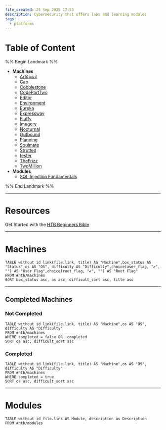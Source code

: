 ```yaml
---
file_created: 25 Sep 2025 17:53
description: Cybersecurity that offers labs and learning modules
tags:
  - platforms
---
```

# Table of Content
%% Begin Landmark %%
- **Machines**
	- [Artificial](<./Machines/Artificial.md>)
	- [Cap](<./Machines/Cap.md>)
	- [Cobblestone](<./Machines/Cobblestone.md>)
	- [CodePartTwo](<./Machines/CodePartTwo.md>)
	- [Editor](<./Machines/Editor.md>)
	- [Environment](<./Machines/Environment.md>)
	- [Eureka](<./Machines/Eureka.md>)
	- [Expressway](<./Machines/Expressway.md>)
	- [Fluffy](<./Machines/Fluffy.md>)
	- [Imagery](<./Machines/Imagery.md>)
	- [Nocturnal](<./Machines/Nocturnal.md>)
	- [Outbound](<./Machines/Outbound.md>)
	- [Planning](<./Machines/Planning.md>)
	- [Soulmate](<./Machines/Soulmate.md>)
	- [Strutted](<./Machines/Strutted.md>)
	- [tester](<./Machines/tester.md>)
	- [TheFrizz](<./Machines/TheFrizz.md>)
	- [TwoMillion](<./Machines/TwoMillion.md>)
- **Modules**
	- [SQL Injection Fundamentals](<./Modules/SQL Injection Fundamentals.md>)

%% End Landmark %%

---
# Resources
Get Started with the [HTB Beginners Bible](https://www.hackthebox.com/blog/learn-to-hack-beginners-bible)

---
# Machines
```dataview
TABLE without id link(file.link, title) AS "Machine",box_status AS "Status",os AS "OS", difficulty AS "Difficulty",choice(user_flag, "✔", "") AS "User Flag",choice(root_flag, "✔", "") AS "Root Flag"
FROM #htb/machines 
SORT box_status asc, os asc, difficult_sort asc, title asc
```
---
## Completed Machines
### Not Completed
```dataview
TABLE without id link(file.link, title) AS "Machine",os AS "OS", difficulty AS "Difficulty"
FROM #htb/machines 
WHERE completed = false OR !completed
SORT os asc, difficult_sort asc
```
### Completed 
```dataview
TABLE without id link(file.link, title) AS "Machine",os AS "OS", difficulty AS "Difficulty"
FROM #htb/machines 
WHERE completed = true
SORT os asc, difficult_sort asc
```

---
# Modules
```dataview
TABLE without id file.link AS Module, description as Description
FROM #htb/modules 
```

